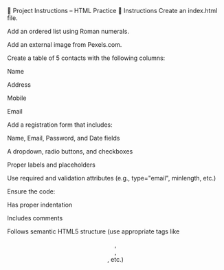 📄 Project Instructions – HTML Practice
🔧 Instructions
Create an index.html file.

Add an ordered list using Roman numerals.

Add an external image from Pexels.com.

Create a table of 5 contacts with the following columns:

Name

Address

Mobile

Email

Add a registration form that includes:

Name, Email, Password, and Date fields

A dropdown, radio buttons, and checkboxes

Proper labels and placeholders

Use required and validation attributes (e.g., type="email", minlength, etc.)

Ensure the code:

Has proper indentation

Includes comments

Follows semantic HTML5 structure (use appropriate tags like <header>, <section>, <form>, etc.)

